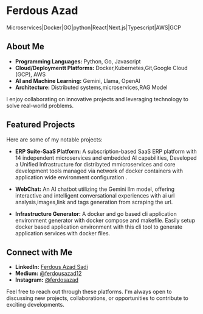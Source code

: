 # Ferdous Azad
Microservices|Docker|GO|python|React|Next.js|Typescript|AWS|GCP


## About Me
- **Programming Languages:** Python, Go, Javascript
- **Cloud/Deploymentt Platforms:** Docker,Kubernetes,Git,Google Cloud (GCP), AWS
- **AI and Machine Learning:** Gemini, Llama, OpenAI
- **Architecture:** Distributed systems,microservices,RAG Model


I enjoy collaborating on innovative projects and leveraging technology to solve real-world problems.

## Featured Projects

Here are some of my notable projects:

- **ERP Suite-SaaS Platform:** A subscription-based SaaS ERP platform with 14 independent microservices and embedded AI capabilities, Developed a Unified Infrastructure for distribyted mmicroservices and core development tools managed via network of docker containers with application wide environment configuration .

- **WebChat:** An AI chatbot utilizing the Gemini llm model, offering interactive and intelligent conversational experiences with ai url analysis,images,link and tags generation from scraping the url.

- **Infrastructure Generator:** A docker and go based cli application environment generator with docker compose and makefile. Easily setup docker based application environment with this cli tool to generate application services with docker files.

## Connect with Me

- **LinkedIn:** [Ferdous Azad Sadi](https://www.linkedin.com/in/ferdous-azad-sadi-8b392385)
- **Medium:** [@ferdousazad12](https://medium.com/@ferdousazad12)
- **Instagram:** [@ferdosazad](https://www.instagram.com/ferdosazad)

Feel free to reach out through these platforms. I'm always open to discussing new projects, collaborations, or opportunities to contribute to exciting developments.
